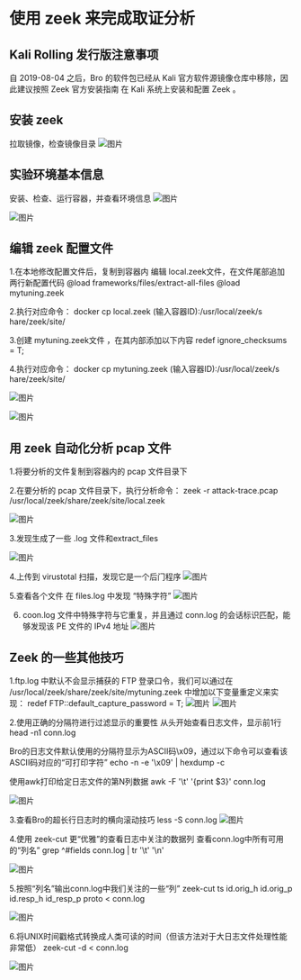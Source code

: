 # 使用 zeek 来完成取证分析

## Kali Rolling 发行版注意事项
自 2019-08-04 之后，Bro 的软件包已经从 Kali 官方软件源镜像仓库中移除，因此建议按照 Zeek 官方安装指南 在 Kali 系统上安装和配置 Zeek 。

## 安装 zeek

拉取镜像，检查镜像目录
![图片](1.png)

## 实验环境基本信息
安装、检查、运行容器，并查看环境信息
![图片](2.png)

![图片](3.png)

## 编辑 zeek 配置文件
1.在本地修改配置文件后，复制到容器内
编辑 local.zeek文件，在文件尾部追加两⾏新配置代码
@load frameworks/files/extract-all-files
@load mytuning.zeek

2.执行对应命令：
docker cp local.zeek
(输入容器ID):/usr/local/zeek/s
hare/zeek/site/

3.创建 mytuning.zeek文件 ，在其内部添加以下内容
redef ignore_checksums = T;

4.执⾏对应命令：
docker cp mytuning.zeek
(输入容器ID):/usr/local/zeek/s
hare/zeek/site/

![图片](4.png)

![图片](5.png)

## 用 zeek 自动化分析 pcap 文件

1.将要分析的文件复制到容器内的 pcap 文件⽬录下

2.在要分析的 pcap 文件⽬录下，执⾏分析命令：
zeek -r attack-trace.pcap /usr/local/zeek/share/zeek/site/local.zeek

![图片](6.png)

3.发现⽣成了⼀些 .log 文件和extract_files

![图片](7.png)

4.上传到 virustotal 扫描，发现它是一个后⻔程序
![图片](8.png)

5.查看各个文件 在 files.log 中发现 “特殊字符”
![图片](9.png)

6. coon.log 文件中特殊字符与它重复，并且通过 conn.log 的会话标识匹配，能够发现该 PE 文件的 IPv4 地址
![图片](10.png)

## Zeek 的一些其他技巧

1.ftp.log 中默认不会显示捕获的 FTP 登录口令，我们可以通过在 /usr/local/zeek/share/zeek/site/mytuning.zeek 中增加以下变量重定义来实现：
redef FTP::default_capture_password = T;
![图片](11.png)
![图片](12.png)

2.使用正确的分隔符进行过滤显示的重要性
从头开始查看日志文件，显示前1行
head -n1 conn.log

Bro的日志文件默认使用的分隔符显示为ASCII码\x09，通过以下命令可以查看该ASCII码对应的“可打印字符”
echo -n -e '\x09' | hexdump -c

使用awk打印给定日志文件的第N列数据
awk -F '\t' '{print $3}' conn.log

![图片](13.png)

3.查看Bro的超长行日志时的横向滚动技巧
less -S conn.log
![图片](14.png)

4.使用 zeek-cut 更“优雅”的查看日志中关注的数据列
查看conn.log中所有可用的“列名”
grep ^#fields conn.log | tr '\t' '\n'

![图片](15.png)

5.按照“列名”输出conn.log中我们关注的一些“列”
zeek-cut ts id.orig_h id.orig_p id.resp_h id_resp_p proto < conn.log

![图片](16.png)

6.将UNIX时间戳格式转换成人类可读的时间（但该方法对于大日志文件处理性能非常低）
zeek-cut -d < conn.log

![图片](17.png)

